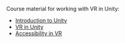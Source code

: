Course material for working with VR in Unity:

- [Introduction to Unity](Introduction_Unity_and_VR/1_Intro%20To%20Unity%20-%20First%20Unity%20Project.md)
- [VR in Unity](Introduction_Unity_and_VR/2_Intro%20To%20VR%20-%20Our%20First%20VR%20Project.md)
- [Accessibility in VR](Introduction_Unity_and_VR/Accesible%20VR%Design.md)


